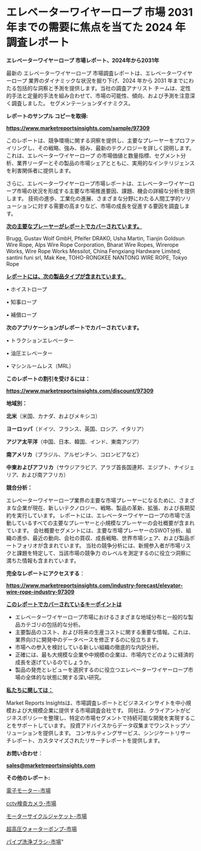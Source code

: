 # エレベーターワイヤーロープ 市場 2031 年までの需要に焦点を当てた 2024 年調査レポート

<strong>エレベーターワイヤーロープ 市場レポート、2024年から2031年</strong>

最新の エレベーターワイヤーロープ 市場調査レポートは、エレベーターワイヤーロープ 業界のダイナミックな状況を掘り下げ、2024 年から 2031 年までにわたる包括的な洞察と予測を提供します。当社の調査アナリスト チームは、定性的手法と定量的手法を組み合わせて、市場の可能性、傾向、および予測を注意深く調査しました。 セグメンテーションダイナミクス。



<strong>レポートのサンプル コピーを取得:</strong> <a href=https://www.marketreportsinsights.com/sample/97309>

<strong><u>https://www.marketreportsinsights.com/sample/97309</u></strong></a>

このレポートは、競争環境に関する洞察を提供し、主要なプレーヤーをプロファイリングし、その戦略、強み、弱み、最新のテクノロジーを詳しく説明します。 これは、エレベーターワイヤーロープ の市場価値と数量指標、セグメント分析、業界リーダーとその製品の市場シェアとともに、実用的なインテリジェンスを利害関係者に提供します。

さらに、エレベーターワイヤーロープ市場レポートは、エレベーターワイヤーロープ市場の状況を形成する主要な市場推進要因、課題、機会の詳細な分析を提供します。 技術の進歩、工業化の進展、さまざまな分野にわたる人間工学的ソリューションに対する需要の高まりなど、市場の成長を促進する要因を調査します。



<strong><u>次の主要なプレーヤーがレポートでカバーされています。</u></strong>

Brugg, Gustav Wolf GmbH, Pfeifer DRAKO, Usha Martin, Tianjin Goldsun Wire Rope, Alps Wire Rope Corporation, Bharat Wire Ropes, Wirerope Works, Wire Rope Works Messilot, China Fengxiang Hardware Limited, santini funi srl, Mak Kee, TOHO-RONGKEE NANTONG WIRE ROPE, Tokyo Rope



<strong><u><b>レポートには、次の製品タイプが含まれています。</b></u></strong>

• ホイストロープ

• 知事ロープ

• 補償ロープ



<strong><b>次のアプリケーションがレポートでカバーされています。</b></strong>

• トラクションエレベーター

• 油圧エレベーター

• マシンルームレス（MRL）



<strong><b>このレポートの割引を受けるには：</b></strong><a href=https://www.marketreportsinsights.com/discount/97309>

<strong><u>https://www.marketreportsinsights.com/discount/97309</u></strong></a>



<strong>地域別：</strong>



<strong>北米</strong>（米国、カナダ、およびメキシコ）



<strong>ヨーロッパ</strong>（ドイツ、フランス、英国、ロシア、イタリア）



<strong>アジア太平洋</strong>（中国、日本、韓国、インド、東南アジア）



<strong>南アメリカ</strong>（ブラジル、アルゼンチン、コロンビアなど）



<strong>中東およびアフリカ</strong>（サウジアラビア、アラブ首長国連邦、エジプト、ナイジェリア、および南アフリカ）



<strong>競合分析：</strong>

エレベーターワイヤーロープ業界の主要な市場プレーヤーになるために、さまざまな企業が現在、新しいテクノロジー、戦略、製品の革新、拡張、および長期契約を実行しています。 レポートには、エレベーターワイヤーロープの市場で活動しているすべての主要なプレーヤーと小規模なプレーヤーの会社概要が含まれています。 会社概要セグメントには、主要な市場プレーヤーのSWOT分析、組織の進歩、最近の動向、会社の買収、成長戦略、世界市場シェア、および製品ポートフォリオが含まれています。 当社の競争分析には、新規参入者が市場リスクと課題を特定して、当該市場の競争力 のレベルを測定するのに役立つ洞察に満ちた情報も含まれています。



<strong>完全なレポートにアクセスする</strong>：

<a href=https://www.marketreportsinsights.com/industry-forecast/elevator-wire-rope-industry-97309>

<strong><u>https://www.marketreportsinsights.com/industry-forecast/elevator-wire-rope-industry-97309</u></strong></a>



<strong><u><b>このレポートでカバーされているキーポイントは</b></u></strong>
<ul>
  <li>エレベーターワイヤーロープ市場におけるさまざまな地域分布と一般的な製品カテゴリの包括的な分析。</li>
  <li>主要製品のコスト、および将来の生産コストに関する重要な情報。これは、業界向けに開発中のデータベースを修正するのに役立ちます。</li>
  <li>市場への参入を検討している新しい組織の徹底的な内訳分析。</li>
  <li>正確には、最も大規模な企業や中規模の企業は、市場内でどのように経済的成長を遂げているのでしょうか。</li>
  <li>製品の発売とレビューを選択するのに役立つエレベーターワイヤーロープ市場の全体的な状態に関する深い研究。</li>
</ul>


<strong><u><b>私たちに関しては：</b></u></strong>

Market Reports Insightsは、市場調査レポートとビジネスインサイトを中小規模および大規模企業に提供する市場調査会社です。 同社は、クライアントがビジネスポリシーを整理し、特定の市場セグメントで持続可能な開発を実現することをサポートしています。 投資アドバイスからデータ収集までワンストップソリューションを提供します。 コンサルティングサービス、シンジケートリサーチレポート、カスタマイズされたリサーチレポートを提供します。



<strong><b>お問い合わせ</b></strong>：

<a href=mailto:sales@marketreportsinsights.com>

<strong><u>sales@marketreportsinsights.com</u></strong></a>



<strong>その他のレポート:</strong>

<a href=https://www.linkedin.com/pulse/電子モーター-市場-2023-総合分析と事業成長戦略-2030-data-dive-discoveries-24-analysis-jjx1f/>電子モーター-市場</a>

<a href=https://www.linkedin.com/pulse/cctv検査カメラ-市場-2023-swot-分析と最新イノベーション-4cepf/>cctv検査カメラ-市場</a>

<a href=https://www.linkedin.com/pulse/モーターサイクルジャケット-市場-2023-競争分析と事業成長-2030-1d67f/>モーターサイクルジャケット-市場</a>

<a href=https://www.linkedin.com/pulse/超高圧ウォーターポンプ-市場-2023-推進要因と成長機会-2030-pr-news-hub-8bupf/>超高圧ウォーターポンプ-市場</a>

<a href=https://www.linkedin.com/pulse/パイプ洗浄ブラシ-市場-2030-年までの需要に焦点を当てた-2023-5depf/>パイプ洗浄ブラシ-市場</a>"

